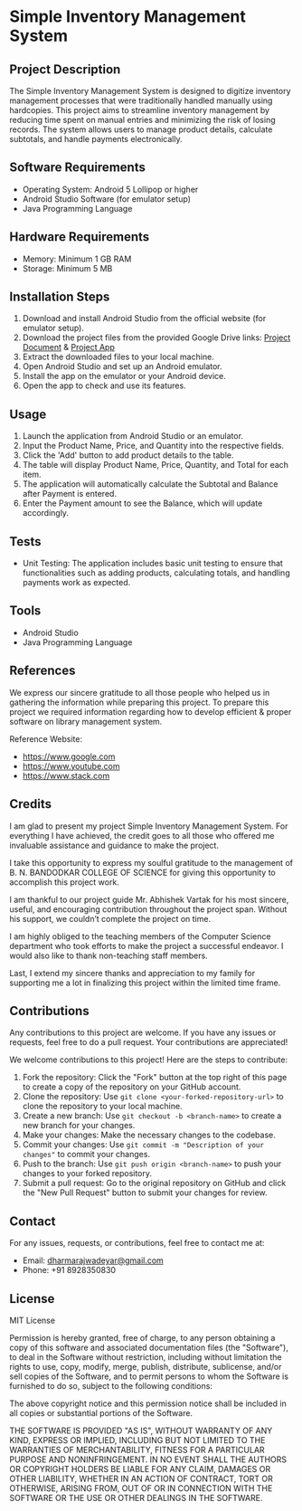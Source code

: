 # Simple Inventory Management System

## Project Description
The Simple Inventory Management System is designed to digitize inventory management processes that were traditionally handled manually using hardcopies. This project aims to streamline inventory management by reducing time spent on manual entries and minimizing the risk of losing records. The system allows users to manage product details, calculate subtotals, and handle payments electronically.

## Software Requirements
- Operating System: Android 5 Lollipop or higher
- Android Studio Software (for emulator setup)
- Java Programming Language

## Hardware Requirements
- Memory: Minimum 1 GB RAM
- Storage: Minimum 5 MB

## Installation Steps
1. Download and install Android Studio from the official website (for emulator setup).
2. Download the project files from the provided Google Drive links: [Project Document](https://drive.google.com/file/d/147zpvqeiM8KBw57RgTE4pZHgY1HWCUCB/view?usp=sharing) & [Project App](https://drive.google.com/file/d/1v8YY9AmB-FUar7DKzH2EyWrERC2KdgG0/view?usp=sharing)
3. Extract the downloaded files to your local machine.
4. Open Android Studio and set up an Android emulator.
5. Install the app on the emulator or your Android device.
6. Open the app to check and use its features.

## Usage
1. Launch the application from Android Studio or an emulator.
2. Input the Product Name, Price, and Quantity into the respective fields.
3. Click the 'Add' button to add product details to the table.
4. The table will display Product Name, Price, Quantity, and Total for each item.
5. The application will automatically calculate the Subtotal and Balance after Payment is entered.
6. Enter the Payment amount to see the Balance, which will update accordingly.

## Tests
- Unit Testing: The application includes basic unit testing to ensure that functionalities such as adding products, calculating totals, and handling payments work as expected.

## Tools
- Android Studio
- Java Programming Language

## References
We express our sincere gratitude to all those people who helped us in gathering the information while preparing this project. To prepare this project we required information regarding how to develop efficient & proper software on library management system.

Reference Website:
- https://www.google.com
- https://www.youtube.com
- https://www.stack.com

## Credits
I am glad to present my project Simple Inventory Management System. For everything I have achieved, the credit goes to all those who offered me invaluable assistance and guidance to make the project.

I take this opportunity to express my soulful gratitude to the management of B. N. BANDODKAR COLLEGE OF SCIENCE for giving this opportunity to accomplish this project work.

I am thankful to our project guide Mr. Abhishek Vartak for his most sincere, useful, and encouraging contribution throughout the project span. Without his support, we couldn’t complete the project on time.

I am highly obliged to the teaching members of the Computer Science department who took efforts to make the project a successful endeavor. I would also like to thank non-teaching staff members.

Last, I extend my sincere thanks and appreciation to my family for supporting me a lot in finalizing this project within the limited time frame.

## Contributions
Any contributions to this project are welcome. If you have any issues or requests, feel free to do a pull request. Your contributions are appreciated!

We welcome contributions to this project! Here are the steps to contribute:
1. Fork the repository: Click the "Fork" button at the top right of this page to create a copy of the repository on your GitHub account.
2. Clone the repository: Use `git clone <your-forked-repository-url>` to clone the repository to your local machine.
3. Create a new branch: Use `git checkout -b <branch-name>` to create a new branch for your changes.
4. Make your changes: Make the necessary changes to the codebase.
5. Commit your changes: Use `git commit -m "Description of your changes"` to commit your changes.
6. Push to the branch: Use `git push origin <branch-name>` to push your changes to your forked repository.
7. Submit a pull request: Go to the original repository on GitHub and click the "New Pull Request" button to submit your changes for review.

## Contact
For any issues, requests, or contributions, feel free to contact me at:
- Email: dharmarajwadeyar@gmail.com
- Phone: +91 8928350830

## License
MIT License

Permission is hereby granted, free of charge, to any person obtaining a copy of this software and associated documentation files (the "Software"), to deal in the Software without restriction, including without limitation the rights to use, copy, modify, merge, publish, distribute, sublicense, and/or sell copies of the Software, and to permit persons to whom the Software is furnished to do so, subject to the following conditions:

The above copyright notice and this permission notice shall be included in all copies or substantial portions of the Software.

THE SOFTWARE IS PROVIDED "AS IS", WITHOUT WARRANTY OF ANY KIND, EXPRESS OR IMPLIED, INCLUDING BUT NOT LIMITED TO THE WARRANTIES OF MERCHANTABILITY, FITNESS FOR A PARTICULAR PURPOSE AND NONINFRINGEMENT. IN NO EVENT SHALL THE AUTHORS OR COPYRIGHT HOLDERS BE LIABLE FOR ANY CLAIM, DAMAGES OR OTHER LIABILITY, WHETHER IN AN ACTION OF CONTRACT, TORT OR OTHERWISE, ARISING FROM, OUT OF OR IN CONNECTION WITH THE SOFTWARE OR THE USE OR OTHER DEALINGS IN THE SOFTWARE.

